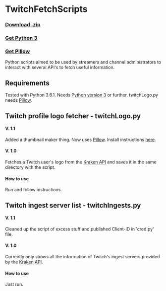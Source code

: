 # TwitchFetchScripts
### [Download .zip](https://github.com/WhiteBombo/TwitchFetchScripts/archive/master.zip)

### [Get Python 3](https://www.python.org/downloads/)

### [Get Pillow](http://pillow.readthedocs.io/en/3.0.x/installation.html)

Python scripts aimed to be used by streamers and channel administrators to interact with several API's to fetch useful information.

## Requirements
Tested with Python 3.6.1. Needs [Python version 3](https://www.python.org/) or further. twitchLogo.py needs [Pillow](https://python-pillow.org).

## Twitch profile logo fetcher - twitchLogo.py
#### V. 1.1
Added a thumbnail maker thing. Now uses [Pillow](https://python-pillow.org). Install instructions [here](http://pillow.readthedocs.io/en/3.0.x/installation.html).

#### V. 1.0
Fetches a Twitch user's logo from the [Kraken API](https://dev.twitch.tv/docs/) and saves it in the same directory with the script.

#### How to use
Run and follow instructions.

## Twitch ingest server list - twitchIngests.py
#### V. 1.1
Cleaned up the script of excess stuff and published Client-ID in 'cred.py' file.
#### V. 1.0
Currently only shows all the information of Twitch's ingest servers provided by the [Kraken API](https://dev.twitch.tv/docs/).

#### How to use
Just run.
